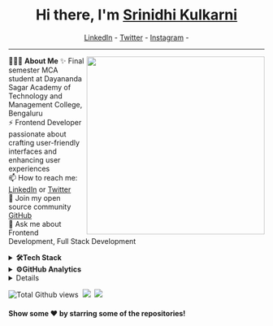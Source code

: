 <h1 align="center"> Hi there, I'm <a href="https://www.linkedin.com/in/srinidhikulkarni">Srinidhi Kulkarni</a> </h1>

<!--- Adding Header Elements -->
<p align="center">
  <a href="https://www.linkedin.com/in/srinidhikulkarni/">LinkedIn</a> -
  <a href="https://twitter.com/srinidhifd">Twitter</a> -
  <a href="https://instagram.com/srinidhii7">Instagram</a> -
</p> 

-----------------------------------------------------------
👨🏻‍💻 **About Me**<img src="https://raw.githubusercontent.com/sanjay-kv/sanjay-kv/main/Assets/illustration.png" min-width="300px" max-width="300px" width="350px" align="right"> 
✨ Final semester MCA student at Dayananda Sagar Academy of Technology and Management College, Bengaluru<br>
⚡ Frontend Developer passionate about crafting user-friendly interfaces and enhancing user experiences<br>
📫 How to reach me: [LinkedIn](https://www.linkedin.com/in/srinidhikulkarni/) or [Twitter](https://twitter.com/srinidhifd)<br>
👯 Join my open source community [GitHub](https://github.com/srinidhifd)<br>
💬 Ask me about Frontend Development, Full Stack Development<br>
<!--- Adding Tech Stack open Section -->

<details>	
 <summary><b>🛠Tech Stack</b></summary><br>
Languages: 
<img src="https://img.shields.io/badge/html5-%23E34F26.svg?style=for-the-badge&logo=html5&logoColor=white">&nbsp;
<img src="https://img.shields.io/badge/css3-%231572B6.svg?style=for-the-badge&logo=css3&logoColor=white">&nbsp; 
<img src="https://img.shields.io/badge/javascript-%23323330.svg?style=for-the-badge&logo=javascript&logoColor=%23F7DF1E">&nbsp;
<img src="https://img.shields.io/badge/typescript-%23007ACC.svg?style=for-the-badge&logo=typescript&logoColor=white">&nbsp;<br>
Frameworks and Libraries: 
<img src="https://img.shields.io/badge/react-%2320232a.svg?style=for-the-badge&logo=react&logoColor=%2361DAFB">&nbsp;
<img src="https://img.shields.io/badge/angular-%23DD0031.svg?style=for-the-badge&logo=angular&logoColor=white">&nbsp;
<img src="https://img.shields.io/badge/bootstrap-%23563D7C.svg?style=for-the-badge&logo=bootstrap&logoColor=white">&nbsp;
<img src="https://img.shields.io/badge/tailwindcss-%2338B2AC.svg?style=for-the-badge&logo=tailwind-css&logoColor=white">&nbsp;<br>
Tools and Platforms: 
<img src="https://img.shields.io/badge/node.js-6DA55F?style=for-the-badge&logo=node.js&logoColor=white">&nbsp; 
<img src="https://img.shields.io/badge/express.js-%23404d59.svg?style=for-the-badge&logo=express&logoColor=%2361DAFB">&nbsp;
<img src="https://img.shields.io/badge/MongoDB-%234ea94b.svg?style=for-the-badge&logo=mongodb&logoColor=white">&nbsp;
<img src="https://img.shields.io/badge/mysql-%2300f.svg?style=for-the-badge&logo=mysql&logoColor=white">&nbsp;
<img src="https://img.shields.io/badge/python-3670A0?style=for-the-badge&logo=python&logoColor=ffdd54">&nbsp;
<img src="https://img.shields.io/badge/figma-%23F24E1E.svg?style=for-the-badge&logo=figma&logoColor=white">&nbsp;
<img src="https://img.shields.io/badge/Canva-%2300C4CC.svg?style=for-the-badge&logo=Canva&logoColor=white">
</details> 


<!--- 2nd Section on GitHub Analytics -->

<details>	
  <summary><b>⚙️GitHub Analytics</b></summary>
<a href="https://github.com/srinidhifd">
   <img height="155em" src="https://raw.githubusercontent.com/srinidhifd/github-card-template/master/profile-summary-card-output/github_dark/0-profile-details.svg" alt="Srinidhi Kulkarni GitHub stats" />
   <img height="155em" src="https://raw.githubusercontent.com/srinidhifd/github-card-template/master/profile-summary-card-output/github_dark/1-repos-per-language.svg" alt="Srinidhi Kulkarni GitHub stats" />
   <img height="155em" src="https://raw.githubusercontent.com/srinidhifd/github-card-template/master/profile-summary-card-output/github_dark/3-stats.svg" alt="Srinidhi Kulkarni GitHub stats" />
   <img height="155em" src="https://raw.githubusercontent.com/srinidhifd/github-card-template/master/profile-summary-card-output/github_dark/2-most-commit-language.svg" alt="Srinidhi Kulkarni GitHub stats" />
   <img height="160em" src="https://raw.githubusercontent.com/srinidhifd/github-card-template/master/profile-summary-card-output/github_dark/4-productive-time.svg" /><br>
</details> 

<!--- 3rd Section on Recent Projects -->

<details>	
    <summary><b>📚Recent Projects/Activity</b></summary><br>

  ✨ [Movie Library Web Application](https://github.com/srinidhifd/movie-library-webapp)<br>
  ✨ [ToDo App UI Design](https://github.com/srinidhifd/todo-app)<br>
  ✨ [Faculty Data Export to PDF](https://github.com/srinidhifd/faculty-data-export)<br>
  ✨ [Open Source Contributions](https://github.com/srinidhifd/open-source)<br>

<!--START_SECTION:activity-->
1. 🎉 Merged PR [#3](https://github.com/srinidhifd/srinidhifd/pull/3) in [srinidhifd/srinidhifd](https://github.com/srinidhifd/srinidhifd)
2. 💪 Opened PR [#3](https://github.com/srinidhifd/srinidhifd/pull/3) in [srinidhifd/srinidhifd](https://github.com/srinidhifd/srinidhifd)
3. 🎉 Merged PR [#18](https://github.com/srinidhifd/movie-library-webapp/pull/18) in [srinidhifd/movie-library-webapp](https://github.com/srinidhifd/movie-library-webapp)
4. 💪 Opened PR [#18](https://github.com/srinidhifd/movie-library-webapp/pull/18) in [srinidhifd/movie-library-webapp](https://github.com/srinidhifd/movie-library-webapp)
5. 🎉 Merged PR [#3](https://github.com/srinidhifd/faculty-data-export/pull/3) in [srinidhifd/faculty-data-export](https://github.com/srinidhifd/faculty-data-export)
<!--END_SECTION:activity-->
</details> 

<!--- Footer Starts - Adding the Social Media Status count-->

 <p align="left">  <img src="https://enct8yvqkgdbon1.m.pipedream.net" alt="Total Github views" />&nbsp;&nbsp;</a><a href="https://twitter.com/srinidhifd"><img src="https://img.shields.io/twitter/follow/srinidhifd?style=social"></a>&nbsp;&nbsp;<a href="https://www.youtube.com/channel/UCzyGIdENFVT36Yx4zTws4kw/?sub_confirmation=1"><img src="https://img.shields.io/youtube/channel/views/UCzyGIdENFVT36Yx4zTws4kw?style=social"></a></p>

#### Show some ❤️ by starring some of the repositories!
